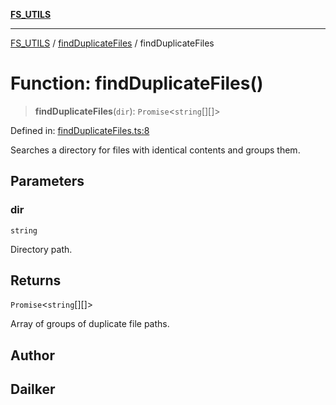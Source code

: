 [**FS_UTILS**](../../README.md)

***

[FS_UTILS](../../README.md) / [findDuplicateFiles](../README.md) / findDuplicateFiles

# Function: findDuplicateFiles()

> **findDuplicateFiles**(`dir`): `Promise`\<`string`[][]\>

Defined in: [findDuplicateFiles.ts:8](https://github.com/dailker/everyutil/blob/26e2bb73429918cf0d08899e9efd90b82a42c92e/src/fs/findDuplicateFiles.ts#L8)

Searches a directory for files with identical contents and groups them.

## Parameters

### dir

`string`

Directory path.

## Returns

`Promise`\<`string`[][]\>

Array of groups of duplicate file paths.

## Author

## Dailker
